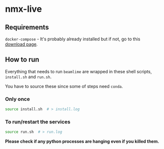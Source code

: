 # nmx-live

## Requirements

``docker-compose`` - It's probably already installed but if not, go to this [download page](https://docs.docker.com/compose/install/).


## How to run

Everything that needs to run `beamlime` are wrapped in these shell scripts, `install.sh` and `run.sh`.

You have to source these since some of steps need `conda`.

### Only once
```bash
source install.sh  # > install.log
```

### To run/restart the services
```bash
source run.sh  # > run.log
```

**Please check if any python processes are hanging even if you killed them.**
